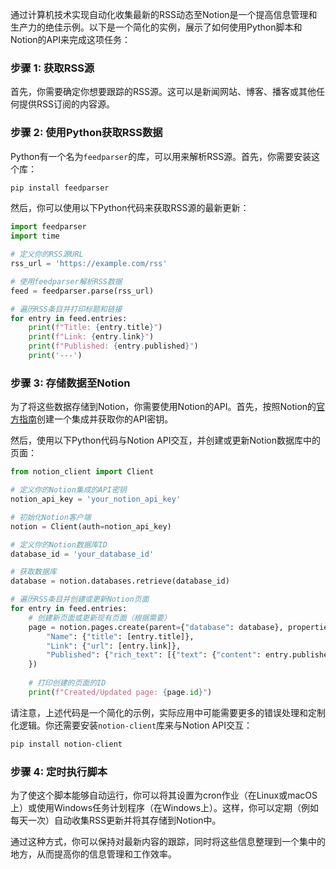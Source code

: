 通过计算机技术实现自动化收集最新的RSS动态至Notion是一个提高信息管理和生产力的绝佳示例。以下是一个简化的实例，展示了如何使用Python脚本和Notion的API来完成这项任务：

### 步骤 1: 获取RSS源
首先，你需要确定你想要跟踪的RSS源。这可以是新闻网站、博客、播客或其他任何提供RSS订阅的内容源。

### 步骤 2: 使用Python获取RSS数据
Python有一个名为`feedparser`的库，可以用来解析RSS源。首先，你需要安装这个库：
```bash
pip install feedparser
```

然后，你可以使用以下Python代码来获取RSS源的最新更新：
```python
import feedparser
import time

# 定义你的RSS源URL
rss_url = 'https://example.com/rss'

# 使用feedparser解析RSS数据
feed = feedparser.parse(rss_url)

# 遍历RSS条目并打印标题和链接
for entry in feed.entries:
    print(f"Title: {entry.title}")
    print(f"Link: {entry.link}")
    print(f"Published: {entry.published}")
    print('---')
```

### 步骤 3: 存储数据至Notion
为了将这些数据存储到Notion，你需要使用Notion的API。首先，按照Notion的[官方指南](https://developers.notion.com/docs/getting-started)创建一个集成并获取你的API密钥。

然后，使用以下Python代码与Notion API交互，并创建或更新Notion数据库中的页面：
```python
from notion_client import Client

# 定义你的Notion集成的API密钥
notion_api_key = 'your_notion_api_key'

# 初始化Notion客户端
notion = Client(auth=notion_api_key)

# 定义你的Notion数据库ID
database_id = 'your_database_id'

# 获取数据库
database = notion.databases.retrieve(database_id)

# 遍历RSS条目并创建或更新Notion页面
for entry in feed.entries:
    # 创建新页面或更新现有页面（根据需要）
    page = notion.pages.create(parent={"database": database}, properties={
        "Name": {"title": [entry.title]},
        "Link": {"url": [entry.link]},
        "Published": {"rich_text": [{"text": {"content": entry.published}}]}
    })
    
    # 打印创建的页面的ID
    print(f"Created/Updated page: {page.id}")
```

请注意，上述代码是一个简化的示例，实际应用中可能需要更多的错误处理和定制化逻辑。你还需要安装`notion-client`库来与Notion API交互：
```bash
pip install notion-client
```

### 步骤 4: 定时执行脚本
为了使这个脚本能够自动运行，你可以将其设置为cron作业（在Linux或macOS上）或使用Windows任务计划程序（在Windows上）。这样，你可以定期（例如每天一次）自动收集RSS更新并将其存储到Notion中。

通过这种方式，你可以保持对最新内容的跟踪，同时将这些信息整理到一个集中的地方，从而提高你的信息管理和工作效率。

